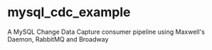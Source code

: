 # mysql_cdc_example
A MySQL Change Data Capture consumer pipeline using Maxwell's Daemon, RabbitMQ and Broadway
